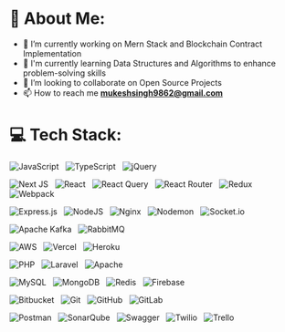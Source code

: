 
# 💫 About Me:
- 🔭 I’m currently working on Mern Stack and Blockchain Contract Implementation
- 🌱 I'm currently learning Data Structures and Algorithms to enhance problem-solving skills
- 👯 I’m looking to collaborate on Open Source Projects
- 📫 How to reach me **mukeshsingh9862@gmail.com**
&nbsp;
&nbsp;
# 💻 **Tech Stack:**
![JavaScript](https://img.shields.io/badge/javascript-%23323330.svg?style=for-the-badge&logo=javascript&logoColor=%23F7DF1E) &nbsp;   ![TypeScript](https://img.shields.io/badge/typescript-%23007ACC.svg?style=for-the-badge&logo=typescript&logoColor=white)  &nbsp;  ![jQuery](https://img.shields.io/badge/jquery-%230769AD.svg?style=for-the-badge&logo=jquery&logoColor=white) &nbsp; 

![Next JS](https://img.shields.io/badge/Next-black?style=for-the-badge&logo=next.js&logoColor=white) &nbsp; ![React](https://img.shields.io/badge/react-%2320232a.svg?style=for-the-badge&logo=react&logoColor=%2361DAFB) &nbsp;  ![React Query](https://img.shields.io/badge/-React%20Query-FF4154?style=for-the-badge&logo=react%20query&logoColor=white) &nbsp;  ![React Router](https://img.shields.io/badge/React_Router-CA4245?style=for-the-badge&logo=react-router&logoColor=white) &nbsp;  ![Redux](https://img.shields.io/badge/redux-%23593d88.svg?style=for-the-badge&logo=redux&logoColor=white) &nbsp;   ![Webpack](https://img.shields.io/badge/webpack-%238DD6F9.svg?style=for-the-badge&logo=webpack&logoColor=black) &nbsp; 

![Express.js](https://img.shields.io/badge/express.js-%23404d59.svg?style=for-the-badge&logo=express&logoColor=%2361DAFB) &nbsp; ![NodeJS](https://img.shields.io/badge/node.js-6DA55F?style=for-the-badge&logo=node.js&logoColor=white) &nbsp; ![Nginx](https://img.shields.io/badge/nginx-%23009639.svg?style=for-the-badge&logo=nginx&logoColor=white) &nbsp; ![Nodemon](https://img.shields.io/badge/NODEMON-%23323330.svg?style=for-the-badge&logo=nodemon&logoColor=%BBDEAD) &nbsp;  ![Socket.io](https://img.shields.io/badge/Socket.io-black?style=for-the-badge&logo=socket.io&badgeColor=010101) &nbsp; 

![Apache Kafka](https://img.shields.io/badge/Apache%20Kafka-000?style=for-the-badge&logo=apachekafka) &nbsp;  ![RabbitMQ](https://img.shields.io/badge/rabbitmq-FF6600?style=for-the-badge&logo=rabbitmq&logoColor=white) &nbsp; 

![AWS](https://img.shields.io/badge/AWS-%23FF9900.svg?style=for-the-badge&logo=amazon-aws&logoColor=white)  &nbsp; ![Vercel](https://img.shields.io/badge/vercel-%23000000.svg?style=for-the-badge&logo=vercel&logoColor=white) &nbsp;  ![Heroku](https://img.shields.io/badge/heroku-%23430098.svg?style=for-the-badge&logo=heroku&logoColor=white)  &nbsp;

![PHP](https://img.shields.io/badge/php-%23777BB4.svg?style=for-the-badge&logo=php&logoColor=white)  &nbsp;   ![Laravel](https://img.shields.io/badge/laravel-%23FF2D20.svg?style=for-the-badge&logo=laravel&logoColor=white) &nbsp;  ![Apache](https://img.shields.io/badge/apache-%23D42029.svg?style=for-the-badge&logo=apache&logoColor=white) &nbsp;  

![MySQL](https://img.shields.io/badge/mysql-4479A1.svg?style=for-the-badge&logo=mysql&logoColor=white) &nbsp;  ![MongoDB](https://img.shields.io/badge/MongoDB-%234ea94b.svg?style=for-the-badge&logo=mongodb&logoColor=white) &nbsp;  ![Redis](https://img.shields.io/badge/redis-%23DD0031.svg?style=for-the-badge&logo=redis&logoColor=white) &nbsp;  ![Firebase](https://img.shields.io/badge/firebase-a08021?style=for-the-badge&logo=firebase&logoColor=ffcd34) &nbsp; 

 ![Bitbucket](https://img.shields.io/badge/bitbucket-%230047B3.svg?style=for-the-badge&logo=bitbucket&logoColor=white) &nbsp;  ![Git](https://img.shields.io/badge/git-%23F05033.svg?style=for-the-badge&logo=git&logoColor=white)  &nbsp; ![GitHub](https://img.shields.io/badge/github-%23121011.svg?style=for-the-badge&logo=github&logoColor=white) &nbsp;  ![GitLab](https://img.shields.io/badge/gitlab-%23181717.svg?style=for-the-badge&logo=gitlab&logoColor=white) &nbsp; 
 
 
 ![Postman](https://img.shields.io/badge/Postman-FF6C37?style=for-the-badge&logo=postman&logoColor=white) &nbsp;  ![SonarQube](https://img.shields.io/badge/SonarQube-black?style=for-the-badge&logo=sonarqube&logoColor=4E9BCD) &nbsp;  ![Swagger](https://img.shields.io/badge/-Swagger-%23Clojure?style=for-the-badge&logo=swagger&logoColor=white) &nbsp;  ![Twilio](https://img.shields.io/badge/Twilio-F22F46?style=for-the-badge&logo=Twilio&logoColor=white)  &nbsp; ![Trello](https://img.shields.io/badge/Trello-%23026AA7.svg?style=for-the-badge&logo=Trello&logoColor=white)
